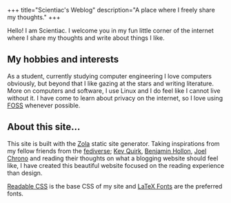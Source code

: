 +++
title="Scientiac's Weblog"
description="A place where I freely share my thoughts."
+++

Hello! I am Scientiac. I welcome you in my fun little corner of the internet where I share my thoughts and write about things I like.

## My hobbies and interests

As a student, currently studying computer engineering I love computers obviously, but beyond that I like gazing at the stars and writing literature. More on computers and software, I use Linux and I do feel like I cannot live without it. I have come to learn about privacy on the internet, so I love using [FOSS](https://en.wikipedia.org/wiki/Free_and_open-source_software) whenever possible.

## About this site...

This site is built with the [Zola](https://www.getzola.org/) static site generator. Taking inspirations from my fellow friends from the [fediverse](https://fediverse.party/en/fediverse/); [Kev Quirk](https://kevquirk.com/), [Benjamin Hollon](https://benjaminhollon.com/), [Joel Chrono](https://joelchrono12.xyz/) and reading their thoughts on what a blogging website should feel like, I have created this beautiful website focused on the reading experience than design. 

[Readable CSS](https://readable-css.freedomtowrite.org/) is the base CSS of my site and [LaTeX Fonts](https://latex.vercel.app/) are the preferred fonts. 
